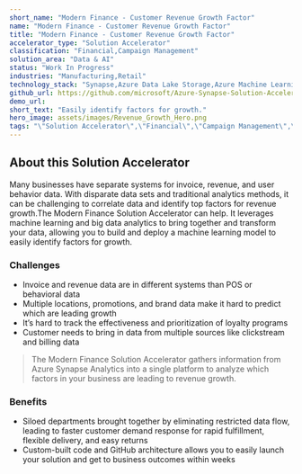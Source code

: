 ```yaml
---
short_name: "Modern Finance - Customer Revenue Growth Factor"
name: "Modern Finance - Customer Revenue Growth Factor"
title: "Modern Finance - Customer Revenue Growth Factor"
accelerator_type: "Solution Accelerator"
classification: "Financial,Campaign Management"
solution_area: "Data & AI"
status: "Work In Progress"
industries: "Manufacturing,Retail"
technology_stack: "Synapse,Azure Data Lake Storage,Azure Machine Learning,Azure Container Images,Power BI"
github_url: https://github.com/microsoft/Azure-Synapse-Solution-Accelerator-Financial-Analytics-Customer-Revenue-Growth-Factor
demo_url: 
short_text: "Easily identify factors for growth."
hero_image: assets/images/Revenue_Growth_Hero.png
tags: "\"Solution Accelerator\",\"Financial\",\"Campaign Management\",\"Manufacturing\",\"Retail\",\"Synapse\",\"Azure Data Lake Storage\",\"Azure Machine Learning\",\"Azure Container Images\",\"Power BI\""
---
```

## About this Solution Accelerator

Many businesses have separate systems for invoice, revenue, and user behavior data. With disparate data sets and traditional analytics methods, it can be challenging to correlate data and identify top factors for revenue growth.The Modern Finance Solution Accelerator can help. It leverages machine learning and big data analytics to bring together and transform your data, allowing you to build and deploy a machine learning model to easily identify factors for growth.

### Challenges

* Invoice and revenue data are in different systems than POS or behavioral data
* Multiple locations, promotions, and brand data make it hard to predict which are leading growth
* It’s hard to track the effectiveness and prioritization of loyalty programs
* Customer needs to bring in data from multiple sources like clickstream and billing data

> The Modern Finance Solution Accelerator gathers information from Azure Synapse Analytics into a single platform to analyze which factors in your business are leading to revenue growth.

### Benefits

* Siloed departments brought together by eliminating restricted data flow, leading to faster customer demand response for rapid fulfillment, flexible delivery, and easy returns
* Custom-built code and GitHub architecture allows you to easily launch your solution and get to business outcomes within weeks
